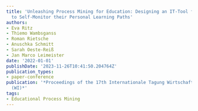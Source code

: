 ```yaml
---
title: 'Unleashing Process Mining for Education: Designing an IT-Tool for Students
  to Self-Monitor their Personal Learning Paths'
authors:
- Eva Ritz
- Thiemo Wambsganss
- Roman Rietsche
- Anuschka Schmitt
- Sarah Oeste-Reiß
- Jan Marco Leimeister
date: '2022-01-01'
publishDate: '2023-11-26T10:41:50.204764Z'
publication_types:
- paper-conference
publication: '*Proceedings of the 17th Internationale Tagung Wirtschaftsinformatik
  (WI)*'
tags:
- Educational Process Mining
---
```

